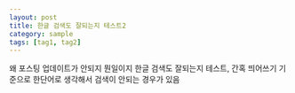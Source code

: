 ```yaml
---
layout: post
title: 한글 검색도 잘되는지 테스트2
category: sample
tags: [tag1, tag2]
---
```

왜 포스팅 업데이트가 안되지 뭔일이지
한글 검색도 잘되는지 테스트, 간혹 띄어쓰기 기준으로 한단어로 생각해서 검색이 안되는 경우가 있음